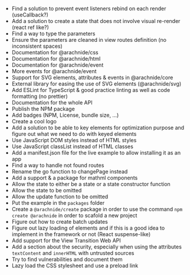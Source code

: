 - Find a solution to prevent event listeners rebind on each render (useCallback?)
- Add a solution to create a state that does not involve visual re-render (react ref like?)
- Find a way to type the parameters
- Ensure the parameters are cleaned in view routes definition (no inconsistent spaces)
- Documentation for @arachnide/css
- Documentation for @arachnide/html
- Documentation for @arachnide/event
- More events for @arachnide/event
- Support for SVG elements, attributes & events in @arachnide/core 
- External library for easing the use of SVG elements (@arachnide/svg)
- Add ESLint for TypeScript & good practice linting as well as code formatting (no prettier)
- Documentation for the whole API
- Publish the NPM package
- Add badges (NPM, License, bundle size, ...)
- Create a cool logo
- Add a solution to be able to key elements for optimization purpose and figure out what we need to do with keyed elements
- Use JavaScript DOM styles instead of HTML styles
- Use JavaScript classList instead of HTML classes
- Add a manifest.json file for the live example to allow installing it as an app
- Find a way to handle not found routes
- Rename the go function to changePage instead
- Add a support & a package for mathml components
- Allow the state to either be a state or a state constructor function
- Allow the state to be omitted
- Allow the update function to be omitted
- Put the example in the `packages` folder
- Create a `@arachnide/create` package in order to use the command `npm create @arachnide` in order to scafold a new project
- Figure out how to create batch updates
- Figure out lazy loading of elements and if this is a good idea to implement in the framework or not (React suspense-like)
- Add support for the View Transition Web API
- Add a section about the security, especially when using the attributes `textContent` and `innerHTML` with untrusted sources
- Try to find vulnerabilities and document them
- Lazy load the CSS stylesheet and use a preload link
